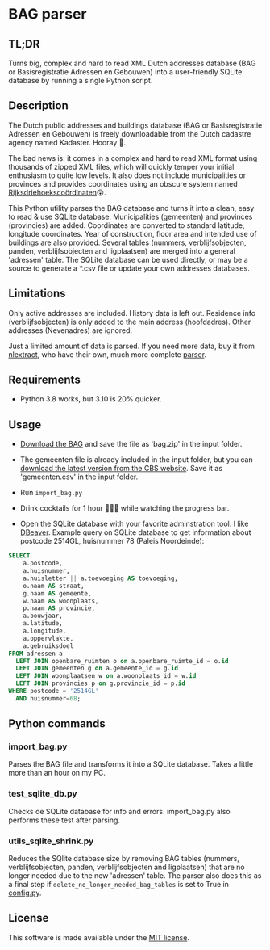# BAG parser

## TL;DR
Turns big, complex and hard to read XML Dutch addresses database (BAG or Basisregistratie Adressen en Gebouwen) into a 
user-friendly SQLite database by running a single Python script.

## Description ##

The Dutch public addresses and buildings database (BAG or Basisregistratie Adressen en Gebouwen) is freely downloadable
from the Dutch cadastre agency named Kadaster. Hooray 🙂. 

The bad news is: it comes in a complex and hard to read XML format using thousands of zipped XML files, 
which will quickly temper your initial enthusiasm to quite low levels. 
It also does not include municipalities or provinces and provides coordinates using an obscure system named 
 [Rijksdriehoekscoördinaten](https://nl.wikipedia.org/wiki/Rijksdriehoeksco%C3%B6rdinaten)😲. 

This Python utility parses the BAG database and turns it into a clean, easy to read & use SQLite database.
Municipalities (gemeenten) and provinces (provincies) are added. Coordinates are converted to standard latitude, 
longitude coordinates. Year of construction, floor area and intended use of buildings are also provided. Several 
tables (nummers, verblijfsobjecten, panden, verblijfsobjecten and ligplaatsen) are merged into a general 'adressen'
table. The SQLite database can be used directly, or may be a source to generate a *.csv file or update your own addresses 
databases.  

## Limitations ##
Only active addresses are included. History data is left out. 
Residence info (verblijfsobjecten) is only added to the main address (hoofdadres). 
Other addresses (Nevenadres) are ignored.

Just a limited amount of data is parsed. If you need more data, buy it from [nlextract](https://nlextract.nl/), who
have their own, much more complete [parser](https://github.com/nlextract/NLExtract).


## Requirements ##
* Python 3.8 works, but 3.10 is 20% quicker.

## Usage ##
* [Download the BAG](https://www.kadaster.nl/zakelijk/producten/adressen-en-gebouwen/bag-2.0-extract) and save the file as 'bag.zip' in the input folder.
* The gemeenten file is already included in the input folder, but you can [download the latest version from the CBS website](https://www.cbs.nl/nl-nl/onze-diensten/methoden/classificaties/overig/gemeentelijke-indelingen-per-jaar). Save it as 'gemeenten.csv' in the input folder.
* Run `import_bag.py`
* Drink cocktails for 1 hour 🌴🍹😎 while watching the progress bar.

* Open the SQLite database with your favorite adminstration tool. I like [DBeaver](https://dbeaver.io/).
Example query on SQLite database to get information about postcode 2514GL, huisnummer 78 (Paleis Noordeinde):
``` SQL
SELECT
    a.postcode,
    a.huisnummer,
    a.huisletter || a.toevoeging AS toevoeging,
    o.naam AS straat,
    g.naam AS gemeente,
    w.naam AS woonplaats,
    p.naam AS provincie,
    a.bouwjaar,
    a.latitude,
    a.longitude,
    a.oppervlakte,
    a.gebruiksdoel
FROM adressen a
  LEFT JOIN openbare_ruimten o on a.openbare_ruimte_id = o.id
  LEFT JOIN gemeenten g on a.gemeente_id = g.id
  LEFT JOIN woonplaatsen w on a.woonplaats_id = w.id
  LEFT JOIN provincies p on g.provincie_id = p.id
WHERE postcode = '2514GL'
  AND huisnummer=68;
```

## Python commands ##

### import_bag.py ###
Parses the BAG file and transforms it into a SQLite database. Takes a little more than an hour on my PC.

### test_sqlite_db.py ###
Checks de SQLite database for info and errors. import_bag.py also performs these test after parsing.

### utils_sqlite_shrink.py ###
Reduces the SQlite database size by removing BAG tables (nummers, verblijfsobjecten, panden, verblijfsobjecten and ligplaatsen) 
that are no longer needed due to the new 'adressen' table.
The parser also does this as a final step if `delete_no_longer_needed_bag_tables` is set to True in [config.py](config.py).

## License ##
This software is made available under the [MIT license](LICENSE).